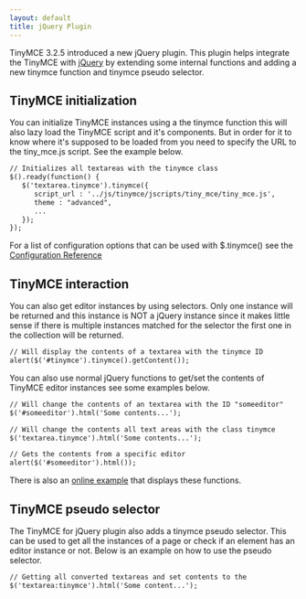 ```yaml
---
layout: default
title: jQuery Plugin
---
```


TinyMCE 3.2.5 introduced a new jQuery plugin. This plugin helps integrate the TinyMCE with [jQuery](http://jquery.com/) by extending some internal functions and adding a new tinymce function and tinymce pseudo selector.

## TinyMCE initialization

You can initialize TinyMCE instances using a the tinymce function this will also lazy load the TinyMCE script and it's components. But in order for it to know where it's supposed to be loaded from you need to specify the URL to the tiny_mce.js script. See the example below.

```html
// Initializes all textareas with the tinymce class
$().ready(function() {
   $('textarea.tinymce').tinymce({
      script_url : '../js/tinymce/jscripts/tiny_mce/tiny_mce.js',
      theme : "advanced",
      ...
   });
});

```

For a list of configuration options that can be used with $.tinymce() see the [Configuration Reference](/wiki.php/Configuration3x)

## TinyMCE interaction

You can also get editor instances by using selectors. Only one instance will be returned and this instance is NOT a jQuery instance since it makes little sense if there is multiple instances matched for the selector the first one in the collection will be returned.

```html
// Will display the contents of a textarea with the tinymce ID
alert($('#tinymce').tinymce().getContent());

```

You can also use normal jQuery functions to get/set the contents of TinyMCE editor instances see some examples below.

```html
// Will change the contents of an textarea with the ID "someeditor"
$('#someeditor').html('Some contents...');

// Will change the contents all text areas with the class tinymce
$('textarea.tinymce').html('Some contents...');

// Gets the contents from a specific editor
alert($('#someeditor').html());

```

There is also an [online example](/tryit/full.php) that displays these functions.

## TinyMCE pseudo selector

The TinyMCE for jQuery plugin also adds a tinymce pseudo selector. This can be used to get all the instances of a page or check if an element has an editor instance or not. Below is an example on how to use the pseudo selector.

```html
// Getting all converted textareas and set contents to the
$('textarea:tinymce').html('Some content...');

```